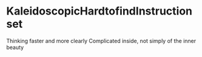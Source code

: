 # KaleidoscopicHardtofindInstructionset
Thinking faster and more clearly
Complicated inside, not simply of the inner beauty

